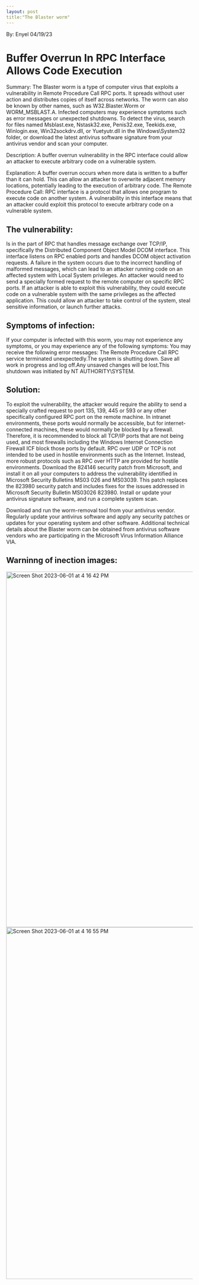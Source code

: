 ```yaml
---
layout: post
title:"The Blaster worm" 
---
```

By: Enyel 
04/19/23

<h1>Buffer Overrun In RPC Interface Allows Code Execution</h1>

Summary:
The Blaster worm is a type of computer virus that exploits a vulnerability in Remote Procedure Call  RPC  ports. It spreads without user action and distributes copies of itself across networks. The worm can also be known by other names, such as W32.Blaster.Worm or WORM_MSBLAST.A. Infected computers may experience symptoms such as error messages or unexpected shutdowns. To detect the virus, search for files named Msblast.exe, Nstask32.exe, Penis32.exe, Teekids.exe, Winlogin.exe, Win32sockdrv.dll, or Yuetyutr.dll in the Windows\System32 folder, or download the latest antivirus software signature from your antivirus vendor and scan your computer.


Description:
A buffer overrun vulnerability in the RPC interface could allow an attacker to execute arbitrary code on a vulnerable system.


Explanation:
A buffer overrun occurs when more data is written to a buffer than it can hold. This can allow an attacker to overwrite adjacent memory locations, potentially leading to the execution of arbitrary code.
The Remote Procedure Call:
 RPC  interface is a protocol that allows one program to execute code on another system. A vulnerability in this interface means that an attacker could exploit this protocol to execute arbitrary code on a vulnerable system.

<h2>The vulnerability:</h2>
Is in the part of RPC that handles message exchange over TCP/IP, specifically the Distributed Component Object Model  DCOM  interface. This interface listens on
 RPC enabled ports and handles DCOM object activation requests. A failure in the system occurs due to the incorrect handling of malformed messages, which can lead to an attacker running code on an affected system with Local System privileges. An attacker would need to send a specially formed request to the remote computer on specific RPC ports. If an attacker is able to exploit this vulnerability, they could execute code on a vulnerable system with the same privileges as the affected application. This could allow an attacker to take control of the system, steal sensitive information, or launch further attacks.

<h2>Symptoms of infection:</h2>
If your computer is infected with this worm, you may not experience any symptoms, or you may experience any of the following symptoms:
You may receive the following error messages:
The Remote Procedure Call  RPC  service terminated unexpectedly.The system is shutting down. Save all work in progress and log off.Any unsaved changes will be lost.This shutdown was initiated by NT AUTHORITY\SYSTEM.


<h2>Solution:</h2>
To exploit the vulnerability, the attacker would require the ability to send a specially crafted request to port 135, 139, 445 or 593 or any other specifically configured RPC port on the remote machine. In intranet environments, these ports would normally be accessible, but for internet-connected machines, these would normally be blocked by a firewall. Therefore, it is recommended to block all TCP/IP ports that are not being used, and most firewalls including the Windows Internet Connection Firewall  ICF  block those ports by default.
RPC over UDP or TCP is not intended to be used in hostile environments such as the Internet. Instead, more robust protocols such as RPC over HTTP are provided for hostile environments.
Download the 824146 security patch from Microsoft, and install it on all your computers to address the vulnerability identified in Microsoft Security Bulletins MS03 026 and MS03 039. This patch replaces the 823980 security patch and includes fixes for the issues addressed in Microsoft Security Bulletin MS03 026  823980 .
Install or update your antivirus signature software, and run a complete system scan.

Download and run the worm-removal tool from your antivirus vendor.
Regularly update your antivirus software and apply any security patches or updates for your operating system and other software.
Additional technical details about the Blaster worm can be obtained from antivirus software vendors who are participating in the Microsoft Virus Information Alliance  VIA .

<h2>Warninng of inection images:</h2>

<img width="959" alt="Screen Shot 2023-06-01 at 4 16 42 PM" src="https://github.com/EnyelSalas/Blog-Portfolio/assets/115824437/0a4f4ff8-fc2d-46ea-ae5f-a4785be3e723">
<img width="949" alt="Screen Shot 2023-06-01 at 4 16 55 PM" src="https://github.com/EnyelSalas/Blog-Portfolio/assets/115824437/c57951b0-6059-49ba-b67f-d5e18aeb7caf">
  
 
 
